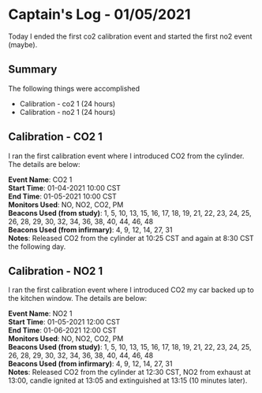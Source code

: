 # Captain's Log - 01/05/2021
Today I ended the first co2 calibration event and started the first no2 event (maybe).

## Summary
The following things were accomplished
- Calibration - co2 1 (24 hours)
- Calibration - no2 1 (24 hours)

## Calibration - CO2 1
I ran the first calibration event where I introduced CO2 from the cylinder. The details are below:

**Event Name**: CO2 1 <br>
**Start Time**: 01-04-2021 10:00 CST <br>
**End Time**: 01-05-2021 10:00 CST <br>
**Monitors Used**: NO, NO2, CO2, PM <br>
**Beacons Used (from study)**: 1, 5, 10, 13, 15, 16, 17, 18, 19, 21, 22, 23, 24, 25, 26, 28, 29, 30, 32, 34, 36, 38, 40, 44, 46, 48 <br>
**Beacons Used (from infirmary)**: 4, 9, 12, 14, 27, 31 <br>
**Notes**: Released CO2 from the cylinder at 10:25 CST and again at 8:30 CST the following day. 

## Calibration - NO2 1
I ran the first calibration event where I introduced CO2 my car backed up to the kitchen window. The details are below:

**Event Name**: NO2 1 <br>
**Start Time**: 01-05-2021 12:00 CST <br>
**End Time**: 01-06-2021 12:00 CST <br>
**Monitors Used**: NO, NO2, CO2, PM <br>
**Beacons Used (from study)**: 1, 5, 10, 13, 15, 16, 17, 18, 19, 21, 22, 23, 24, 25, 26, 28, 29, 30, 32, 34, 36, 38, 40, 44, 46, 48 <br>
**Beacons Used (from infirmary)**: 4, 9, 12, 14, 27, 31 <br>
**Notes**: Released CO2 from the cylinder at 12:30 CST, NO2 from exhaust at 13:00, candle ignited at 13:05 and extinguished at 13:15 (10 minutes later). 
